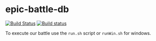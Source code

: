 # epic-battle-db

[![Build Status](https://travis-ci.org/tofixx/epic-battle-db.svg?branch=develop)](https://travis-ci.org/tofixx/epic-battle-db) 
[![Build status](https://ci.appveyor.com/api/projects/status/iri82bd52eq7j4d8/branch/develop?svg=true)](https://ci.appveyor.com/project/tofixx/epic-battle-db/branch/develop)

To execute our battle use the `run.sh` script or `runWin.sh` for windows.
